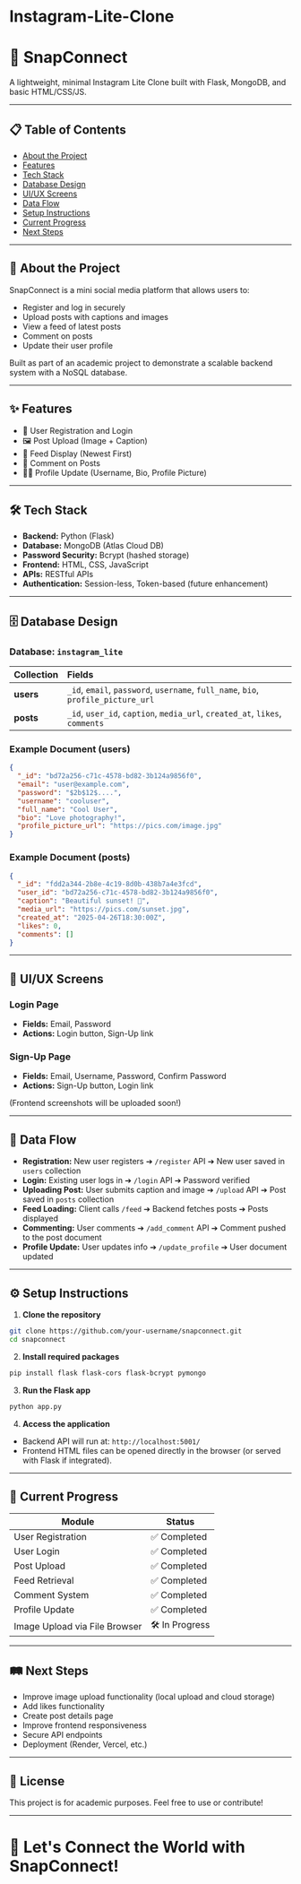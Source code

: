 # Instagram-Lite-Clone
# 📸 SnapConnect

A lightweight, minimal Instagram Lite Clone built with Flask, MongoDB, and basic HTML/CSS/JS.

---

## 📋 Table of Contents
- [About the Project](#about-the-project)
- [Features](#features)
- [Tech Stack](#tech-stack)
- [Database Design](#database-design)
- [UI/UX Screens](#uiux-screens)
- [Data Flow](#data-flow)
- [Setup Instructions](#setup-instructions)
- [Current Progress](#current-progress)
- [Next Steps](#next-steps)

---

## 📖 About the Project
SnapConnect is a mini social media platform that allows users to:
- Register and log in securely
- Upload posts with captions and images
- View a feed of latest posts
- Comment on posts
- Update their user profile

Built as part of an academic project to demonstrate a scalable backend system with a NoSQL database.

---

## ✨ Features
- 🔐 User Registration and Login
- 🖼️ Post Upload (Image + Caption)
- 📰 Feed Display (Newest First)
- 💬 Comment on Posts
- 🧑‍💼 Profile Update (Username, Bio, Profile Picture)

---

## 🛠️ Tech Stack
- **Backend:** Python (Flask)
- **Database:** MongoDB (Atlas Cloud DB)
- **Password Security:** Bcrypt (hashed storage)
- **Frontend:** HTML, CSS, JavaScript
- **APIs:** RESTful APIs
- **Authentication:** Session-less, Token-based (future enhancement)

---

## 🗄️ Database Design

### Database: `instagram_lite`

| Collection | Fields |
|:-----------|:-------|
| **users** | `_id`, `email`, `password`, `username`, `full_name`, `bio`, `profile_picture_url` |
| **posts** | `_id`, `user_id`, `caption`, `media_url`, `created_at`, `likes`, `comments` |

### Example Document (users)
```json
{
  "_id": "bd72a256-c71c-4578-bd82-3b124a9856f0",
  "email": "user@example.com",
  "password": "$2b$12$....",
  "username": "cooluser",
  "full_name": "Cool User",
  "bio": "Love photography!",
  "profile_picture_url": "https://pics.com/image.jpg"
}
```

### Example Document (posts)
```json
{
  "_id": "fdd2a344-2b8e-4c19-8d0b-438b7a4e3fcd",
  "user_id": "bd72a256-c71c-4578-bd82-3b124a9856f0",
  "caption": "Beautiful sunset! 🌇",
  "media_url": "https://pics.com/sunset.jpg",
  "created_at": "2025-04-26T18:30:00Z",
  "likes": 0,
  "comments": []
}
```

---

## 🎨 UI/UX Screens

### Login Page
- **Fields:** Email, Password
- **Actions:** Login button, Sign-Up link

### Sign-Up Page
- **Fields:** Email, Username, Password, Confirm Password
- **Actions:** Sign-Up button, Login link

(Frontend screenshots will be uploaded soon!)

---

## 🔄 Data Flow

- **Registration:** New user registers ➔ `/register` API ➔ New user saved in `users` collection
- **Login:** Existing user logs in ➔ `/login` API ➔ Password verified
- **Uploading Post:** User submits caption and image ➔ `/upload` API ➔ Post saved in `posts` collection
- **Feed Loading:** Client calls `/feed` ➔ Backend fetches posts ➔ Posts displayed
- **Commenting:** User comments ➔ `/add_comment` API ➔ Comment pushed to the post document
- **Profile Update:** User updates info ➔ `/update_profile` ➔ User document updated

---

## ⚙️ Setup Instructions

1. **Clone the repository**
```bash
git clone https://github.com/your-username/snapconnect.git
cd snapconnect
```

2. **Install required packages**
```bash
pip install flask flask-cors flask-bcrypt pymongo
```

3. **Run the Flask app**
```bash
python app.py
```

4. **Access the application**
- Backend API will run at: `http://localhost:5001/`
- Frontend HTML files can be opened directly in the browser (or served with Flask if integrated).

---

## 🚀 Current Progress

| Module         | Status          |
|----------------|-----------------|
| User Registration | ✅ Completed |
| User Login        | ✅ Completed |
| Post Upload       | ✅ Completed |
| Feed Retrieval    | ✅ Completed |
| Comment System    | ✅ Completed |
| Profile Update    | ✅ Completed |
| Image Upload via File Browser | 🛠️ In Progress |

---

## 🛤️ Next Steps
- Improve image upload functionality (local upload and cloud storage)
- Add likes functionality
- Create post details page
- Improve frontend responsiveness
- Secure API endpoints
- Deployment (Render, Vercel, etc.)

---

## 📢 License
This project is for academic purposes. Feel free to use or contribute!

---

# 🚀 Let's Connect the World with SnapConnect!


